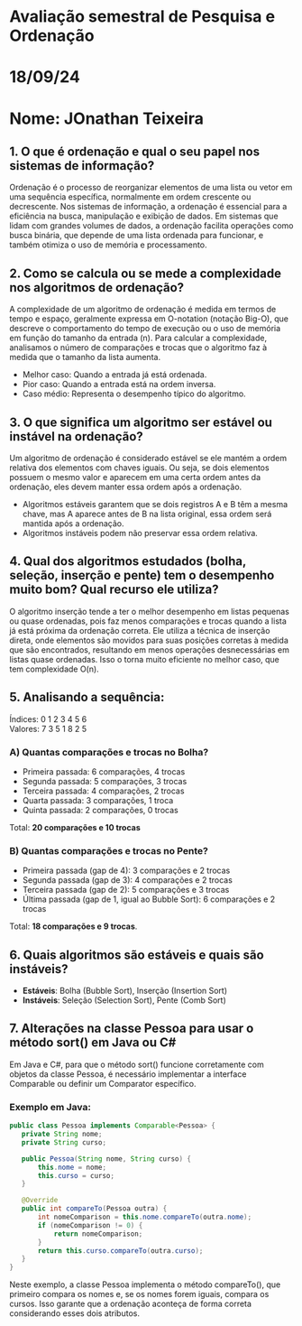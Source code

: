 
# Avaliação semestral de Pesquisa e Ordenação
# 18/09/24
# Nome: JOnathan Teixeira

## 1. O que é ordenação e qual o seu papel nos sistemas de informação?

Ordenação é o processo de reorganizar elementos de uma lista ou vetor em uma sequência específica, normalmente em ordem crescente ou decrescente. Nos sistemas de informação, a ordenação é essencial para a eficiência na busca, manipulação e exibição de dados. Em sistemas que lidam com grandes volumes de dados, a ordenação facilita operações como busca binária, que depende de uma lista ordenada para funcionar, e também otimiza o uso de memória e processamento.

## 2. Como se calcula ou se mede a complexidade nos algoritmos de ordenação?

A complexidade de um algoritmo de ordenação é medida em termos de tempo e espaço, geralmente expressa em O-notation (notação Big-O), que descreve o comportamento do tempo de execução ou o uso de memória em função do tamanho da entrada (n). Para calcular a complexidade, analisamos o número de comparações e trocas que o algoritmo faz à medida que o tamanho da lista aumenta.

- Melhor caso: Quando a entrada já está ordenada.
- Pior caso: Quando a entrada está na ordem inversa.
- Caso médio: Representa o desempenho típico do algoritmo.

## 3. O que significa um algoritmo ser estável ou instável na ordenação?

Um algoritmo de ordenação é considerado estável se ele mantém a ordem relativa dos elementos com chaves iguais. Ou seja, se dois elementos possuem o mesmo valor e aparecem em uma certa ordem antes da ordenação, eles devem manter essa ordem após a ordenação. 
- Algoritmos estáveis garantem que se dois registros A e B têm a mesma chave, mas A aparece antes de B na lista original, essa ordem será mantida após a ordenação.
- Algoritmos instáveis podem não preservar essa ordem relativa.

## 4. Qual dos algoritmos estudados (bolha, seleção, inserção e pente) tem o desempenho muito bom? Qual recurso ele utiliza?

O algoritmo inserção tende a ter o melhor desempenho em listas pequenas ou quase ordenadas, pois faz menos comparações e trocas quando a lista já está próxima da ordenação correta. Ele utiliza a técnica de inserção direta, onde elementos são movidos para suas posições corretas à medida que são encontrados, resultando em menos operações desnecessárias em listas quase ordenadas. Isso o torna muito eficiente no melhor caso, que tem complexidade O(n).

## 5. Analisando a sequência:
Índices:  0 1 2 3 4 5 6  
Valores:  7 3 5 1 8 2 5

### A) Quantas comparações e trocas no Bolha?
- Primeira passada: 6 comparações, 4 trocas
- Segunda passada: 5 comparações, 3 trocas
- Terceira passada: 4 comparações, 2 trocas
- Quarta passada: 3 comparações, 1 troca
- Quinta passada: 2 comparações, 0 trocas

Total: **20 comparações e 10 trocas**

### B) Quantas comparações e trocas no Pente?
- Primeira passada (gap de 4): 3 comparações e 2 trocas
- Segunda passada (gap de 3): 4 comparações e 2 trocas
- Terceira passada (gap de 2): 5 comparações e 3 trocas
- Última passada (gap de 1, igual ao Bubble Sort): 6 comparações e 2 trocas

Total: **18 comparações e 9 trocas**.

## 6. Quais algoritmos são estáveis e quais são instáveis?

- **Estáveis**: Bolha (Bubble Sort), Inserção (Insertion Sort)
- **Instáveis**: Seleção (Selection Sort), Pente (Comb Sort)

## 7. Alterações na classe Pessoa para usar o método sort() em Java ou C#

Em Java e C#, para que o método sort() funcione corretamente com objetos da classe Pessoa, é necessário implementar a interface Comparable ou definir um Comparator específico.

### Exemplo em Java:

```java
public class Pessoa implements Comparable<Pessoa> {
   private String nome;
   private String curso;

   public Pessoa(String nome, String curso) {
       this.nome = nome;
       this.curso = curso;
   }

   @Override
   public int compareTo(Pessoa outra) {
       int nomeComparison = this.nome.compareTo(outra.nome);
       if (nomeComparison != 0) {
           return nomeComparison;
       }
       return this.curso.compareTo(outra.curso);
   }
}
```

Neste exemplo, a classe Pessoa implementa o método compareTo(), que primeiro compara os nomes e, se os nomes forem iguais, compara os cursos. Isso garante que a ordenação aconteça de forma correta considerando esses dois atributos.